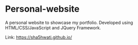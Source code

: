 # Personal-website

A personal website to showcase my portfolio. Developed using HTML/CSS/JavaScript and JQuery Framework.

Link: https://sha5hwati.github.io/
